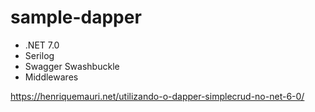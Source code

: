 # sample-dapper

- .NET 7.0
- Serilog
- Swagger Swashbuckle
- Middlewares

https://henriquemauri.net/utilizando-o-dapper-simplecrud-no-net-6-0/
